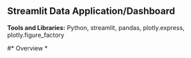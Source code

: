 ## Streamlit Data Application/Dashboard

 **Tools and Libraries:** Python, streamlit, pandas, plotly.express, plotly.figure_factory

 #* Overview *
